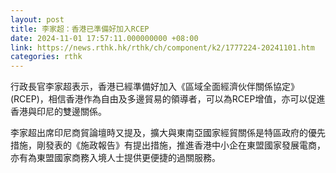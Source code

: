 ```yaml
---
layout: post
title: 李家超：香港已準備好加入RCEP
date: 2024-11-01 17:57:11.000000000 +08:00
link: https://news.rthk.hk/rthk/ch/component/k2/1777224-20241101.htm
categories: rthk
---
```


行政長官李家超表示，香港已經準備好加入《區域全面經濟伙伴關係協定》(RCEP)，相信香港作為自由及多邊貿易的領導者，可以為RCEP增值，亦可以促進香港與印尼的雙邊關係。

李家超出席印尼商貿論壇時又提及，擴大與東南亞國家經貿關係是特區政府的優先措施，剛發表的《施政報告》有提出措施，推進香港中小企在東盟國家發展電商，亦有為東盟國家商務入境人士提供更便捷的過關服務。

